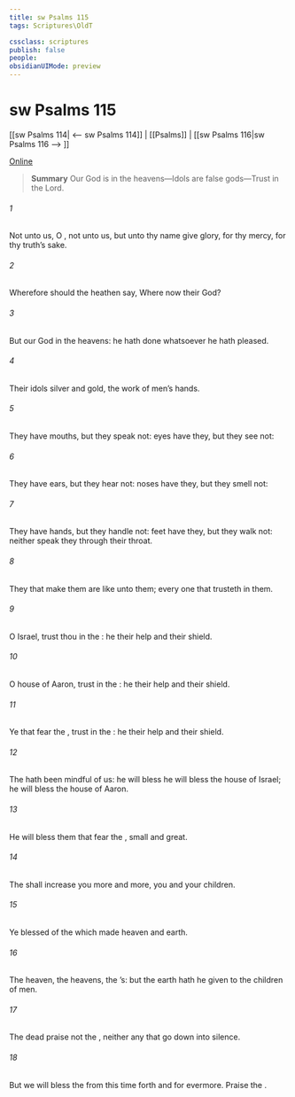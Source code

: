 ```yaml
---
title: sw Psalms 115
tags: Scriptures\OldT

cssclass: scriptures
publish: false
people:
obsidianUIMode: preview
---
```


# sw Psalms 115
[[sw Psalms 114| <-- sw Psalms 114]] | [[Psalms]] | [[sw Psalms 116|sw Psalms 116 --> ]]

[Online](https://churchofjesuschrist.org/study/scriptures/ot/ps/115?lang=eng)

> __Summary__
Our God is in the heavens—Idols are false gods—Trust in the Lord.

###### 1 
Not unto us, O , not unto us, but unto thy name give glory, for thy mercy,  for thy truth’s sake.

###### 2 
Wherefore should the heathen say, Where  now their God?

###### 3 
But our God  in the heavens: he hath done whatsoever he hath pleased.

###### 4 
Their idols  silver and gold, the work of men’s hands.

###### 5 
They have mouths, but they speak not: eyes have they, but they see not:

###### 6 
They have ears, but they hear not: noses have they, but they smell not:

###### 7 
They have hands, but they handle not: feet have they, but they walk not: neither speak they through their throat.

###### 8 
They that make them are like unto them;  every one that trusteth in them.

###### 9 
O Israel, trust thou in the : he  their help and their shield.

###### 10 
O house of Aaron, trust in the : he  their help and their shield.

###### 11 
Ye that fear the , trust in the : he  their help and their shield.

###### 12 
The  hath been mindful of us: he will bless  he will bless the house of Israel; he will bless the house of Aaron.

###### 13 
He will bless them that fear the ,  small and great.

###### 14 
The  shall increase you more and more, you and your children.

###### 15 
Ye  blessed of the  which made heaven and earth.

###### 16 
The heaven,  the heavens,  the ’s: but the earth hath he given to the children of men.

###### 17 
The dead praise not the , neither any that go down into silence.

###### 18 
But we will bless the  from this time forth and for evermore. Praise the .

